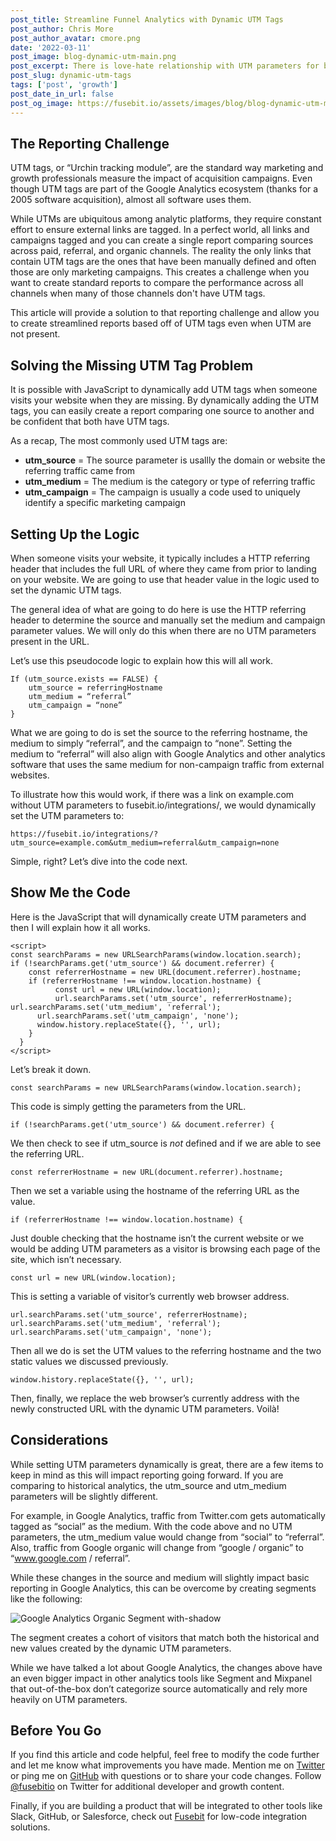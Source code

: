 ```yaml
---
post_title: Streamline Funnel Analytics with Dynamic UTM Tags
post_author: Chris More
post_author_avatar: cmore.png
date: '2022-03-11'
post_image: blog-dynamic-utm-main.png
post_excerpt: There is love-hate relationship with UTM parameters for both developers and marketers. Let’s explore a solution that will make everyone a bit more happy.
post_slug: dynamic-utm-tags
tags: ['post', 'growth']
post_date_in_url: false
post_og_image: https://fusebit.io/assets/images/blog/blog-dynamic-utm-main.png
---
```


## The Reporting Challenge

UTM tags, or “Urchin tracking module”, are the standard way marketing and growth professionals measure the impact of acquisition campaigns. Even though UTM tags are part of the Google Analytics ecosystem (thanks for a 2005 software acquisition), almost all software uses them.

While UTMs are ubiquitous among analytic platforms, they require constant effort to ensure external links are tagged. In a perfect world, all links and campaigns tagged and you can create a single report comparing sources across paid, referral, and organic channels. The reality the only links that contain UTM tags are the ones that have been manually defined and often those are only marketing campaigns. This creates a challenge when you want to create standard reports to compare the performance across all channels when many of those channels don't have UTM tags. 

This article will provide a solution to that reporting challenge and allow you to create streamlined reports based off of UTM tags even when UTM are not present.

## Solving the Missing UTM Tag Problem

It is possible with JavaScript to dynamically add UTM tags when someone visits your website when they are missing. By dynamically adding the UTM tags, you can easily create a report comparing one source to another and be confident that both have UTM tags. 

As a recap, The most commonly used UTM tags are:

* **utm_source** = The source parameter is usallly the domain or website the referring traffic came from
* **utm_medium** = The medium is the category or type of referring traffic
* **utm_campaign** = The campaign is usually a code used to uniquely identify a specific marketing campaign

## Setting Up the Logic

When someone visits your website, it typically includes a HTTP referring header that includes the full URL of where they came from prior to landing on your website. We are going to use that header value in the logic used to set the dynamic UTM tags.

The general idea of what are going to do here is use the HTTP referring header to determine the source and manually set the medium and campaign parameter values. We will only do this when there are no UTM parameters present in the URL.

Let’s use this pseudocode logic to explain how this will all work.

```
If (utm_source.exists == FALSE) {
    utm_source = referringHostname
    utm_medium = “referral”
    utm_campaign = “none”
}
```

What we are going to do is set the source to the referring hostname, the medium to simply “referral”, and the campaign to “none”. Setting the medium to “referral” will also align with Google Analytics and other analytics software that uses the same medium for non-campaign traffic from external websites.

To illustrate how this would work, if there was a link on example.com without UTM parameters to fusebit.io/integrations/, we would dynamically set the UTM parameters to:

``https://fusebit.io/integrations/?utm_source=example.com&utm_medium=referral&utm_campaign=none``

Simple, right? Let’s dive into the code next.

## Show Me the Code

Here is the JavaScript that will dynamically create UTM parameters and then I will explain how it all works.

```
<script>
const searchParams = new URLSearchParams(window.location.search);
if (!searchParams.get('utm_source') && document.referrer) {
    const referrerHostname = new URL(document.referrer).hostname;
    if (referrerHostname !== window.location.hostname) {
          const url = new URL(window.location);
          url.searchParams.set('utm_source', referrerHostname);
url.searchParams.set('utm_medium', 'referral');
      url.searchParams.set('utm_campaign', 'none');
      window.history.replaceState({}, '', url);
    }
  }
</script>
```

Let’s break it down.

``const searchParams = new URLSearchParams(window.location.search);``

This code is simply getting the parameters from the URL.

``if (!searchParams.get('utm_source') && document.referrer) {``

We then check to see if utm_source is *not* defined and if we are able to see the referring URL.

``const referrerHostname = new URL(document.referrer).hostname;``

Then we set a variable using the hostname of the referring URL as the value.

``if (referrerHostname !== window.location.hostname) {``

Just double checking that the hostname isn’t the current website or we would be adding UTM parameters as a visitor is browsing each page of the site, which isn’t necessary. 

``const url = new URL(window.location);``

This is setting a variable of visitor’s currently web browser address.

```
url.searchParams.set('utm_source', referrerHostname);
url.searchParams.set('utm_medium', 'referral');
url.searchParams.set('utm_campaign', 'none');
```

Then all we do is set the UTM values to the referring hostname and the two static values we discussed previously.

``window.history.replaceState({}, '', url);``

Then, finally, we replace the web browser’s currently address with the newly constructed URL with the dynamic UTM parameters. Voilà!

## Considerations

While setting UTM parameters dynamically is great, there are a few items to keep in mind as this will impact reporting going forward. If you are comparing to historical analytics, the utm_source and utm_medium parameters will be slightly different.

For example, in Google Analytics, traffic from Twitter.com gets automatically tagged as “social” as the medium. With the code above and no UTM parameters, the utm_medium value would change from “social” to “referral”.  Also, traffic from Google organic will change from “google / organic” to “www.google.com / referral”. 

While these changes in the source and medium will slightly impact basic reporting in Google Analytics, this can be overcome by creating segments like the following:

![Google Analytics Organic Segment with-shadow](blog-dynamic-utm-segment.png "Google Analytics Organic Segment")

The segment creates a cohort of visitors that match both the historical and new values created by the dynamic UTM parameters.

While we have talked a lot about Google Analytics, the changes above have an even bigger impact in other analytics tools like Segment and Mixpanel that out-of-the-box don’t categorize source automatically and rely more heavily on UTM parameters.

## Before You Go

If you find this article and code helpful, feel free to modify the code further and let me know what improvements you have made. Mention me on [Twitter](https://twitter.com/chrismore) or ping me on [GitHub](github.com/chrismore) with questions or to share your code changes. Follow [@fusebitio](https://twitter.com/fusebitio) on Twitter for additional developer and growth content.

Finally, if you are building a product that will be integrated to other tools like Slack, GitHub, or Salesforce, check out [Fusebit](https://fusebit.io/) for low-code integration solutions.
